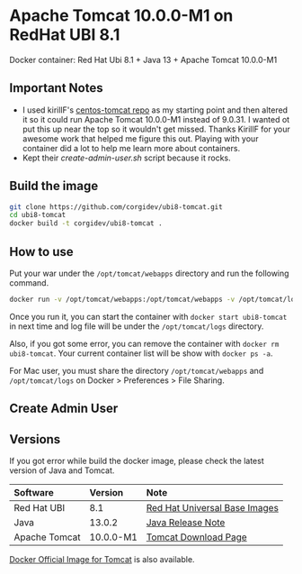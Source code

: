 # Apache Tomcat 10.0.0-M1 on RedHat UBI 8.1

Docker container: Red Hat Ubi 8.1 + Java 13 + Apache Tomcat 10.0.0-M1

## Important Notes
- I used kirillF's [centos-tomcat repo](https://github.com/kirillF/centos-tomcat) as my starting point and then altered it so it could run Apache Tomcat 10.0.0-M1 instead of 9.0.31. I wanted ot put this up near the top so it wouldn't get missed. Thanks KirillF for your awesome work that helped me figure this out. Playing with your container did a lot to help me learn more about containers.
- Kept their *create-admin-user.sh* script because it rocks.

## Build the image

```sh
git clone https://github.com/corgidev/ubi8-tomcat.git
cd ubi8-tomcat
docker build -t corgidev/ubi8-tomcat .
```

## How to use
Put your war under the `/opt/tomcat/webapps` directory and run the following command.

```sh
docker run -v /opt/tomcat/webapps:/opt/tomcat/webapps -v /opt/tomcat/logs:/opt/tomcat/logs -p 8080:8080 -it --name ubi8-tomcat corgidev/ubi8-tomcat
```

Once you run it, you can start the container with `docker start ubi8-tomcat` in next time and log file will be under the `/opt/tomcat/logs` directory.

Also, if you got some error, you can remove the container with `docker rm ubi8-tomcat`. Your current container list will be show with `docker ps -a`.

For Mac user, you must share the directory `/opt/tomcat/webapps` and `/opt/tomcat/logs` on Docker > Preferences > File Sharing.

## Create Admin User


## Versions
If you got error while build the docker image, please check the latest version of Java and Tomcat.

|Software|Version|Note|
|:-----------|:------------|:------------|
|Red Hat UBI|8.1|[Red Hat Universal Base Images](https://access.redhat.com/articles/4238681)|
|Java|13.0.2|[Java Release Note](https://www.oracle.com/technetwork/java/javase/12-0-2-relnotes-5480112.html)|
|Apache Tomcat|10.0.0-M1|[Tomcat Download Page](https://downloads.apache.org/tomcat/tomcat-10/v10.0.0-M1/)|

[Docker Official Image for Tomcat](https://github.com/docker-library/tomcat) is also available.
